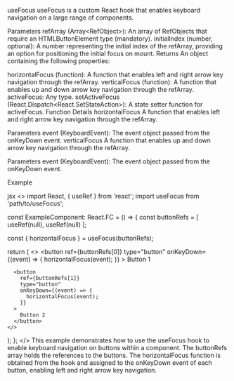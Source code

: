 useFocus
useFocus is a custom React hook that enables keyboard navigation on a large range of components.

Parameters
refArray (Array<RefObject<HTMLButtonElement>>): An array of RefObjects that require an HTMLButtonElement type (mandatory).
initialIndex (number, optional): A number representing the initial index of the refArray, providing an option for positioning the initial focus on mount.
Returns
An object containing the following properties:

horizontalFocus (function): A function that enables left and right arrow key navigation through the refArray.
verticalFocus (function): A function that enables up and down arrow key navigation through the refArray.
activeFocus: Any type.
setActiveFocus (React.Dispatch<React.SetStateAction<any>>): A state setter function for activeFocus.
Function Details
horizontalFocus
A function that enables left and right arrow key navigation through the refArray.

Parameters
event (KeyboardEvent): The event object passed from the onKeyDown event.
verticalFocus
A function that enables up and down arrow key navigation through the refArray.

Parameters
event (KeyboardEvent): The event object passed from the onKeyDown event.
  
Example
  
jsx
<>
import React, { useRef } from 'react';
import useFocus from 'path/to/useFocus';

const ExampleComponent: React.FC = () => {
  const buttonRefs = [
    useRef<HTMLButtonElement>(null),
    useRef<HTMLButtonElement>(null)
  ];

  const { horizontalFocus } = useFocus(buttonRefs);

  return (
    <>
      <button
        ref={buttonRefs[0]}
        type="button"
        onKeyDown={(event) => {
          horizontalFocus(event);
        }}
      >
        Button 1
      </button>

      <button
        ref={buttonRefs[1]}
        type="button"
        onKeyDown={(event) => {
          horizontalFocus(event);
        }}
      >
        Button 2
      </button>
    </>
  );
};
   </>
This example demonstrates how to use the useFocus hook to enable keyboard navigation on buttons within a component. The buttonRefs array holds the references to the buttons. The horizontalFocus function is obtained from the hook and assigned to the onKeyDown event of each button, enabling left and right arrow key navigation.
